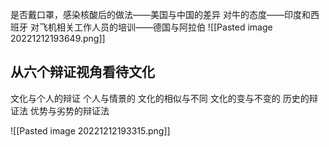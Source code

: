  是否戴口罩，感染核酸后的做法——美国与中国的差异
对牛的态度——印度和西班牙
对飞机相关工作人员的培训——德国与阿拉伯
![[Pasted image 20221212193649.png]]
## 从六个辩证视角看待文化
文化与个人的辩证
个人与情景的 
文化的相似与不同
文化的变与不变的
历史的辩证法
优势与劣势的辩证法


![[Pasted image 20221212193315.png]]

